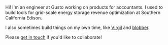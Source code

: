 Hi! I'm an engineer at Gusto working on products for accountants. I used to build tools for grid-scale energy storage revenue optimization at Southern California Edison.

I also sometimes build things on my own time, like [Virgil](https://github.com/kevinkoste/virgil) and [blobber](https://github.com/kevinkoste/blobber).

Please [get in touch](mailto:kevinkoste@gmail.com) if you'd like to collaborate!
